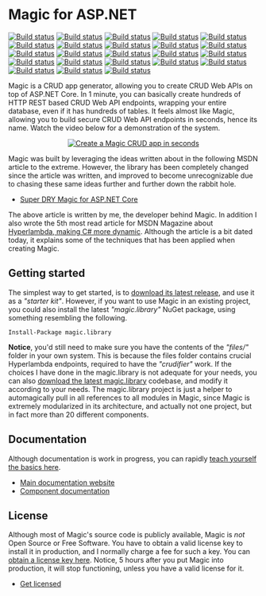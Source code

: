 
# Magic for ASP.NET

[![Build status](https://travis-ci.org/polterguy/magic.svg?master)](https://travis-ci.org/polterguy/magic)
[![Build status](https://travis-ci.org/polterguy/magic.node.svg?master)](https://travis-ci.org/polterguy/magic.node)
[![Build status](https://travis-ci.org/polterguy/magic.library.svg?master)](https://travis-ci.org/polterguy/magic.library)
[![Build status](https://travis-ci.org/polterguy/magic.lambda.auth.svg?master)](https://travis-ci.org/polterguy/magic.lambda.auth)
[![Build status](https://travis-ci.org/polterguy/magic.lambda.strings.svg?master)](https://travis-ci.org/polterguy/magic.lambda.strings)
[![Build status](https://travis-ci.org/polterguy/magic.lambda.slots.svg?master)](https://travis-ci.org/polterguy/magic.lambda.slots)
[![Build status](https://travis-ci.org/polterguy/magic.lambda.mysql.svg?master)](https://travis-ci.org/polterguy/magic.lambda.mysql)
[![Build status](https://travis-ci.org/polterguy/magic.lambda.mssql.svg?master)](https://travis-ci.org/polterguy/magic.lambda.mssql)
[![Build status](https://travis-ci.org/polterguy/magic.lambda.math.svg?master)](https://travis-ci.org/polterguy/magic.lambda.math)
[![Build status](https://travis-ci.org/polterguy/magic.lambda.logging.svg?master)](https://travis-ci.org/polterguy/magic.lambda.logging)
[![Build status](https://travis-ci.org/polterguy/magic.lambda.json.svg?master)](https://travis-ci.org/polterguy/magic.lambda.json)
[![Build status](https://travis-ci.org/polterguy/magic.lambda.io.svg?master)](https://travis-ci.org/polterguy/magic.lambda.io)
[![Build status](https://travis-ci.org/polterguy/magic.lambda.hyperlambda.svg?master)](https://travis-ci.org/polterguy/magic.lambda.hyperlambda)
[![Build status](https://travis-ci.org/polterguy/magic.lambda.http.svg?master)](https://travis-ci.org/polterguy/magic.lambda.http)
[![Build status](https://travis-ci.org/polterguy/magic.lambda.crypto.svg?master)](https://travis-ci.org/polterguy/magic.lambda.crypto)
[![Build status](https://travis-ci.org/polterguy/magic.lambda.config.svg?master)](https://travis-ci.org/polterguy/magic.lambda.config)
[![Build status](https://travis-ci.org/polterguy/magic.lambda.auth.svg?master)](https://travis-ci.org/polterguy/magic.lambda.auth)
[![Build status](https://travis-ci.org/polterguy/magic.lambda.svg?master)](https://travis-ci.org/polterguy/magic.lambda)
[![Build status](https://travis-ci.org/polterguy/magic.lambda.scheduler.svg?master)](https://travis-ci.org/polterguy/magic.lambda.scheduler)
[![Build status](https://travis-ci.org/polterguy/magic.io.svg?master)](https://travis-ci.org/polterguy/magic.io)
[![Build status](https://travis-ci.org/polterguy/magic.http.svg?master)](https://travis-ci.org/polterguy/magic.http)
[![Build status](https://travis-ci.org/polterguy/magic.endpoint.svg?master)](https://travis-ci.org/polterguy/magic.endpoint)
[![Build status](https://travis-ci.org/polterguy/magic.data.common.svg?master)](https://travis-ci.org/polterguy/magic.data.common)

Magic is a CRUD app generator, allowing you to create CRUD Web APIs on top of ASP.NET Core.
In 1 minute, you can basically create hundreds of HTTP REST based CRUD Web API endpoints,
wrapping your entire database, even if it has hundreds of tables. It feels almost like Magic,
allowing you to build secure CRUD Web API endpoints in seconds, hence its name. Watch the video
below for a demonstration of the system.

<p align="center">
<a href="https://www.youtube.com/watch?v=4TyT4lBEOg8">
<img alt="Create a Magic CRUD app in seconds" title="Create a Magic CRUD app in seconds" src="https://phosphorusfive.files.wordpress.com/2019/09/create-a-magic-crud-app-in-seconds.png" />
</a>
</p>

Magic was built by leveraging the ideas written about in the following MSDN article to the extreme. However, the library has been completely
changed since the article was written, and improved to become unrecognizable due to chasing these same ideas further and further down
the rabbit hole.

* [Super DRY Magic for ASP.NET Core](https://msdn.microsoft.com/en-us/magazine/mt833461)

The above article is written by me, the developer behind Magic. In addition I also wrote the 5th most read article
for MSDN Magazine about [Hyperlambda, making C# more dynamic](https://msdn.microsoft.com/magazine/mt809119).
Although the article is a bit dated today, it explains some of the techniques that has been applied
when creating Magic.

## Getting started

The simplest way to get started, is to [download its latest release](https://github.com/polterguy/magic/releases),
and use it as a _"starter kit"_. However, if you want to use Magic in an existing project, you could also install the
latest _"magic.library"_ NuGet package, using something resembling the following.

```
Install-Package magic.library
```

**Notice**, you'd still need to make sure you have the contents of the _"files/"_ folder in your own system. This is
because the files folder contains crucial Hyperlambda endpoints, required to have the _"crudifier"_ work.
If the choices I have done in the magic.library is not adequate for your needs, you can also
[download the latest magic.library](https://github.com/polterguy/magic.library/releases) codebase,
and modify it according to your needs. The magic.library project is just a helper to automagically pull
in all references to all modules in Magic, since Magic is extremely modularized in its architecture, and
actually not one project, but in fact more than 20 different components.

## Documentation

Although documentation is work in progress, you can rapidly [teach yourself the basics here](https://polterguy.github.io).

* [Main documentation website](https://polterguy.github.io)
* [Component documentation](https://github.com/polterguy/magic/blob/master/components.md)

## License

Although most of Magic's source code is publicly available, Magic is _not_ Open Source or Free Software.
You have to obtain a valid license key to install it in production, and I normally charge a fee for such a
key. You can [obtain a license key here](https://gaiasoul.com/license-magic/).
Notice, 5 hours after you put Magic into production, it will stop functioning, unless you have a valid
license for it.

* [Get licensed](https://gaiasoul.com/license-magic/)
